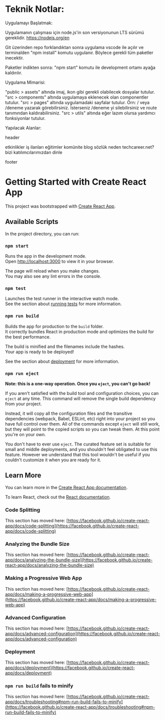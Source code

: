 # Teknik Notlar:

Uygulamayı Başlatmak:

Uygulamanın çalışması için node.js'in son versiyonunun LTS sürümü gereklidir.
https://nodejs.org/en

Git üzerinden repo forklandıktan sonra uygulama vscode ile açılır ve terminalden "npm install" komutu uygulanır. Böylece gerekli tüm paketler inecektir.

Paketler indikten sonra:
"npm start" komutu ile development ortamı ayağa kaldırılır.

Uygulama Mimarisi:

"public > assets" altında imaj, ikon gibi gerekli olabilecek dosyalar tutulur.
"src > components" altında uygulamaya eklenecek olan componentler tutulur.
"src > pages" altında uygulamadaki sayfalar tutulur. Örn: / veya /deneme yazarak görebilirsiniz. İsterseniz /deneme yi silebilirsiniz ve route tanımından kaldırabilirsiniz.
"src > utils" altında eğer lazım olursa yardımcı fonksiyonlar tutulur. 

Yapılacak Alanlar:

header
 
etkinlikler
iş ilanları
eğitimler
komünite
blog
sözlük
neden techcareer.net?
bizi katılımcılarımızdan dinle
 
footer

# Getting Started with Create React App

This project was bootstrapped with [Create React App](https://github.com/facebook/create-react-app).

## Available Scripts

In the project directory, you can run:

### `npm start`

Runs the app in the development mode.\
Open [http://localhost:3000](http://localhost:3000) to view it in your browser.

The page will reload when you make changes.\
You may also see any lint errors in the console.

### `npm test`

Launches the test runner in the interactive watch mode.\
See the section about [running tests](https://facebook.github.io/create-react-app/docs/running-tests) for more information.

### `npm run build`

Builds the app for production to the `build` folder.\
It correctly bundles React in production mode and optimizes the build for the best performance.

The build is minified and the filenames include the hashes.\
Your app is ready to be deployed!

See the section about [deployment](https://facebook.github.io/create-react-app/docs/deployment) for more information.

### `npm run eject`

**Note: this is a one-way operation. Once you `eject`, you can't go back!**

If you aren't satisfied with the build tool and configuration choices, you can `eject` at any time. This command will remove the single build dependency from your project.

Instead, it will copy all the configuration files and the transitive dependencies (webpack, Babel, ESLint, etc) right into your project so you have full control over them. All of the commands except `eject` will still work, but they will point to the copied scripts so you can tweak them. At this point you're on your own.

You don't have to ever use `eject`. The curated feature set is suitable for small and middle deployments, and you shouldn't feel obligated to use this feature. However we understand that this tool wouldn't be useful if you couldn't customize it when you are ready for it.

## Learn More

You can learn more in the [Create React App documentation](https://facebook.github.io/create-react-app/docs/getting-started).

To learn React, check out the [React documentation](https://reactjs.org/).

### Code Splitting

This section has moved here: [https://facebook.github.io/create-react-app/docs/code-splitting](https://facebook.github.io/create-react-app/docs/code-splitting)

### Analyzing the Bundle Size

This section has moved here: [https://facebook.github.io/create-react-app/docs/analyzing-the-bundle-size](https://facebook.github.io/create-react-app/docs/analyzing-the-bundle-size)

### Making a Progressive Web App

This section has moved here: [https://facebook.github.io/create-react-app/docs/making-a-progressive-web-app](https://facebook.github.io/create-react-app/docs/making-a-progressive-web-app)

### Advanced Configuration

This section has moved here: [https://facebook.github.io/create-react-app/docs/advanced-configuration](https://facebook.github.io/create-react-app/docs/advanced-configuration)

### Deployment

This section has moved here: [https://facebook.github.io/create-react-app/docs/deployment](https://facebook.github.io/create-react-app/docs/deployment)

### `npm run build` fails to minify

This section has moved here: [https://facebook.github.io/create-react-app/docs/troubleshooting#npm-run-build-fails-to-minify](https://facebook.github.io/create-react-app/docs/troubleshooting#npm-run-build-fails-to-minify)
